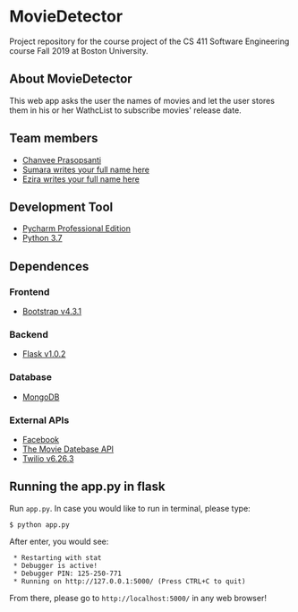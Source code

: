 # MovieDetector

Project repository for the course project of the CS 411 Software Engineering course Fall 2019 at Boston University.

## About MovieDetector

This web app asks the user the names of movies and let the user stores them in his or her WathcList to subscribe movies' release date.

## Team members
* [Chanvee Prasopsanti](https://github.com/cprasop)
* [Sumara writes your full name here](https://github.com/sumara523)
* [Ezira writes your full name here](https://github.com/ezirayw)
## Development Tool

* [Pycharm Professional Edition](https://www.jetbrains.com/pycharm/download/)
* [Python 3.7](https://www.python.org/downloads/release/python-373/)

## Dependences

### Frontend

* [Bootstrap v4.3.1](http://getbootstrap.com/)

### Backend

* [Flask v1.0.2](https://pypi.python.org/pypi/Flask)

### Database

* [MongoDB](https://www.mongodb.com/)

### External APIs

* [Facebook](https://developers.facebook.com/)
* [The Movie Datebase API](https://developers.themoviedb.org/3/search/search-movies)
* [Twilio v6.26.3](https://pypi.org/project/twilio/)

## Running the app.py in flask

Run `app.py`. In case you would like to run in terminal, please type:
 
```
$ python app.py
```

After enter, you would see:


```
 * Restarting with stat
 * Debugger is active!
 * Debugger PIN: 125-250-771
 * Running on http://127.0.0.1:5000/ (Press CTRL+C to quit)
```

From there, please go to `http://localhost:5000/` in any web browser!
